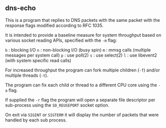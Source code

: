 dns-echo
--------

This is a program that replies to DNS packets with the same packet
with the response flags modified according to RFC 1035.

It is intended to provide a baseline measure for system throughput
based on various socket reading APIs, specified with the `-m` flag:

  `b` : blocking I/O
  `n` : non-blocking I/O (busy spin)
  `m` : mmsg calls (multiple messages per system call)
  `p` : use poll(2)
  `s` : use select(2)
  `l` : use libevent2 (with system specific read calls)

For increased throughput the program can fork multiple children (`-f`)
and/or multiple threads (`-t`).

The program can fix each child or thread to a different CPU core
using the `-a` flag.

If supplied the `-r` flag the program will open a separate file
descriptor per sub-process using the `SO_REUSEPORT` socket option.

On exit via `SIGINT` or `SIGTERM` it will display the number of
packets that were handled by each sub process.

